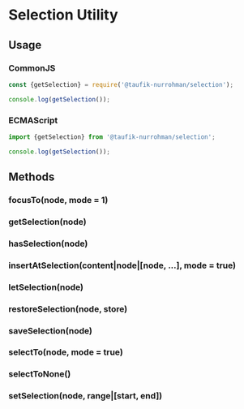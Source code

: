 Selection Utility
=================

Usage
-----

### CommonJS

~~~ js
const {getSelection} = require('@taufik-nurrohman/selection');

console.log(getSelection());
~~~

### ECMAScript

~~~ js
import {getSelection} from '@taufik-nurrohman/selection';

console.log(getSelection());
~~~

Methods
-------

### focusTo(node, mode = 1)

### getSelection(node)

### hasSelection(node)

### insertAtSelection(content|node|[node, ...], mode = true)

### letSelection(node)

### restoreSelection(node, store)

### saveSelection(node)

### selectTo(node, mode = true)

### selectToNone()

### setSelection(node, range|[start, end])